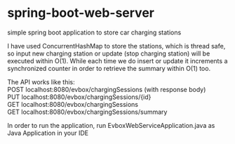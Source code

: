 # spring-boot-web-server
simple spring boot application to store car charging stations

I have used ConcurrentHashMap to store the stations, which is thread safe, so input new charging station or update (stop charging station) will be executed within O(1).
While each time we do insert or update it increments a synchronized counter in order to retrieve the summary within O(1) too.

The API works like this:    
POST 	localhost:8080/evbox/chargingSessions	(with response body)          
PUT 	localhost:8080/evbox/chargingSessions/{id}               
GET 	localhost:8080/evbox/chargingSessions                 
GET 	localhost:8080/evbox/chargingSessions/summary          

In order to run the application, run EvboxWebServiceApplication.java as Java Application in your IDE

